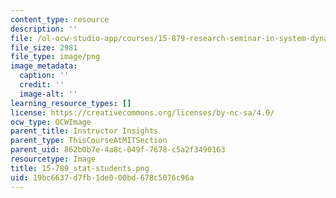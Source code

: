 ```yaml
---
content_type: resource
description: ''
file: /ol-ocw-studio-app/courses/15-879-research-seminar-in-system-dynamics-spring-2014/19bc6637d7fb1de000bd678c5076c96a_15-789_stat-students.png
file_size: 2981
file_type: image/png
image_metadata:
  caption: ''
  credit: ''
  image-alt: ''
learning_resource_types: []
license: https://creativecommons.org/licenses/by-nc-sa/4.0/
ocw_type: OCWImage
parent_title: Instructor Insights
parent_type: ThisCourseAtMITSection
parent_uid: 862b0b7e-4a8c-049f-7678-c5a2f3490163
resourcetype: Image
title: 15-789_stat-students.png
uid: 19bc6637-d7fb-1de0-00bd-678c5076c96a
---
```

